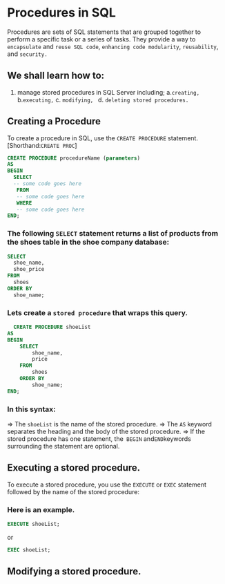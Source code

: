 # Procedures in SQL

 Procedures are sets of SQL statements that are grouped together to perform a specific task or a series of tasks. They provide a way to `encapsulate` and `reuse SQL code`, `enhancing code modularity`, `reusability`, and `security. `

## We shall learn how to:

1. manage stored procedures in SQL Server including;
a.` creating, `
b.` executing, `
c. `modifying, `
d. `deleting stored procedures.`
## Creating a Procedure

To create a procedure in SQL, use the `CREATE PROCEDURE` statement. [Shorthand:`CREATE PROC`]

```sql
CREATE PROCEDURE procedureName (parameters)
AS
BEGIN
  SELECT 
  -- some code goes here
   FROM 
   -- some code goes here
   WHERE 
   -- some code goes here
END;
```
### The following `SELECT` statement returns a list of products from the shoes table in the shoe company database:

```sql
SELECT
  shoe_name,
  shoe_price
FROM
  shoes
ORDER BY
  shoe_name;
  ```
### Lets create a `stored procedure` that wraps this query.

```sql
  CREATE PROCEDURE shoeList
AS
BEGIN
    SELECT 
        shoe_name, 
        price
    FROM 
        shoes
    ORDER BY 
        shoe_name;
END;
```
### In this syntax:
=> The `shoeList` is the name of the stored procedure.
=> The `AS` keyword separates the heading and the body of the stored procedure.
=> If the stored procedure has one statement, the` BEGIN` and` END `keywords surrounding the statement are optional.

## Executing a stored procedure.

To execute a stored procedure, you use the `EXECUTE` or `EXEC` statement followed by the name of the stored procedure:

### Here is an example.

```sql
EXECUTE shoeList;
```
or

```sql
EXEC shoeList;
```

## Modifying a stored procedure.